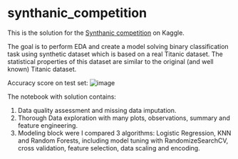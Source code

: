 # synthanic_competition
This is the solution for the [Synthanic competition](https://www.kaggle.com/competitions/tabular-playground-series-apr-2021/submissions) on Kaggle.

The goal is to perform EDA and create a model solving binary classification task using synthetic dataset which is based on a real Titanic dataset.
The statistical properties of this dataset are similar to the original (and well known) Titanic dataset.

Accuracy score on test set:
![image](https://user-images.githubusercontent.com/75207011/171482144-5ea4981d-8b99-4b72-8b38-2cc7fd55c381.png)

The notebook with solution contains:
1. Data quality assessment and missing data imputation.
2. Thorough Data exploration with many plots, observations, summary and feature engineering.
3. Modeling block were I compared 3 algorithms: Logistic Regression, KNN and Random Forests, including model tuning with RandomizeSearchCV, cross validation, feature selection, data scaling and encoding.
